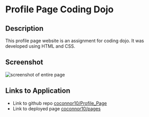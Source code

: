 # Profile Page Coding Dojo

## Description

This profile page website is an assignment for coding dojo. It was developed using HTML and CSS.

## Screenshot

![screenshot of entire page](./assets/images/screenshot.png)

## Links to Application

- Link to github repo [coconnor10/Profile_Page](https://github.com/coconnor10/Profile_Page)
- Link to deployed page [coconnor10/pages](https://coconnor10.github.io/Profile_Page/)
